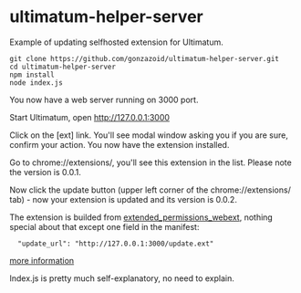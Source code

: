 # ultimatum-helper-server

Example of updating selfhosted extension for Ultimatum.

```
git clone https://github.com/gonzazoid/ultimatum-helper-server.git
cd ultimatum-helper-server
npm install
node index.js
```

You now have a web server running on 3000 port.

Start Ultimatum, open http://127.0.0.1:3000

Click on the [ext] link. You'll see modal window asking you if you are sure, confirm your action. You now have the extension installed.

Go to chrome://extensions/, you'll see this extension in the list. Please note the version is 0.0.1.

Now click the update button (upper left corner of the chrome://extensions/ tab) - now your extension is updated and its version is 0.0.2.

The extension is builded from [extended_permissions_webext](https://github.com/gonzazoid/extended_permissions_webext), nothing special about that except one field in the manifest:

```
  "update_url": "http://127.0.0.1:3000/update.ext"
```

[more information](https://developer.chrome.com/docs/extensions/how-to/distribute/host-on-linux#update_url)

Index.js is pretty much self-explanatory, no need to explain.
